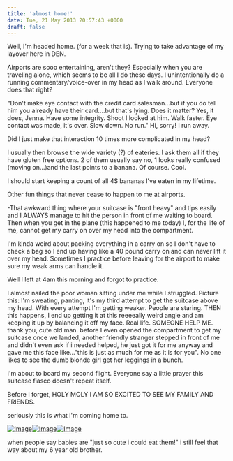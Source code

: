 ```yaml
---
title: 'almost home!'
date: Tue, 21 May 2013 20:57:43 +0000
draft: false
---
```


Well, I'm headed home. (for a week that is). Trying to take advantage of my layover here in DEN.

Airports are sooo entertaining, aren't they? Especially when you are traveling alone, which seems to be all I do these days. I unintentionally do a running commentary/voice-over in my head as I walk around. Everyone does that right?

"Don't make eye contact with the credit card salesman...but if you do tell him you already have their card....but that's lying. Does it matter? Yes, it does, Jenna. Have some integrity. Shoot I looked at him. Walk faster. Eye contact was made, it's over. Slow down. No run." Hi, sorry! I run away.

Did I just make that interaction 10 times more complicated in my head?

I usually then browse the wide variety (?) of eateries. I ask them all if they have gluten free options. 2 of them usually say no, 1 looks really confused (moving on...)and the last points to a banana. Of course. Cool.

I should start keeping a count of all 4$ bananas I've eaten in my lifetime.

Other fun things that never cease to happen to me at airports.

-That awkward thing where your suitcase is "front heavy" and tips easily and I ALWAYS manage to hit the person in front of me waiting to board. Then when you get in the plane (this happened to me today) I, for the life of me, cannot get my carry on over my head into the compartment.

I'm kinda weird about packing everything in a carry on so I don't have to check a bag so I end up having like a 40 pound carry on and can never lift it over my head. Sometimes I practice before leaving for the airport to make sure my weak arms can handle it.

Well I left at 4am this morning and forgot to practice.

I almost nailed the poor woman sitting under me while I struggled. Picture this: I'm sweating, panting, it's my third attempt to get the suitcase above my head. With every attempt I'm getting weaker. People are staring. THEN this happens, I end up getting it at this reeeeally weird angle and am keeping it up by balancing it off my face. Real life. SOMEONE HELP ME. thank you, cute old man. before I even opened the compartment to get my suitcase once we landed, another friendly stranger stepped in front of me and didn't even ask if i needed helped, he just got it for me anyway and gave me this face like..."this is just as much for me as it is for you". No one likes to see the dumb blonde girl get her leggings in a bunch.

I'm about to board my second flight. Everyone say a little prayer this suitcase fiasco doesn't repeat itself.

Before I forget, HOLY MOLY I AM SO EXCITED TO SEE MY FAMILY AND FRIENDS.

seriously this is what i'm coming home to.

[![Image](http://jennajuby.files.wordpress.com/2013/05/photo-12.jpg?w=650)](http://jennajuby.files.wordpress.com/2013/05/photo-12.jpg)[![Image](http://jennajuby.files.wordpress.com/2013/05/photo-10.jpg?w=650)](http://jennajuby.files.wordpress.com/2013/05/photo-10.jpg)[![Image](http://jennajuby.files.wordpress.com/2013/05/photo-11.jpg?w=650)](http://jennajuby.files.wordpress.com/2013/05/photo-11.jpg)

when people say babies are "just so cute i could eat them!" i still feel that way about my 6 year old brother.